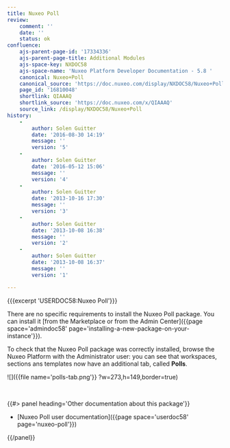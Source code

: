 ```yaml
---
title: Nuxeo Poll
review:
    comment: ''
    date: ''
    status: ok
confluence:
    ajs-parent-page-id: '17334336'
    ajs-parent-page-title: Additional Modules
    ajs-space-key: NXDOC58
    ajs-space-name: 'Nuxeo Platform Developer Documentation - 5.8 '
    canonical: Nuxeo+Poll
    canonical_source: 'https://doc.nuxeo.com/display/NXDOC58/Nuxeo+Poll'
    page_id: '16810048'
    shortlink: QIAAAQ
    shortlink_source: 'https://doc.nuxeo.com/x/QIAAAQ'
    source_link: /display/NXDOC58/Nuxeo+Poll
history:
    - 
        author: Solen Guitter
        date: '2016-08-30 14:19'
        message: ''
        version: '5'
    - 
        author: Solen Guitter
        date: '2016-05-12 15:06'
        message: ''
        version: '4'
    - 
        author: Solen Guitter
        date: '2013-10-16 17:30'
        message: ''
        version: '3'
    - 
        author: Solen Guitter
        date: '2013-10-08 16:38'
        message: ''
        version: '2'
    - 
        author: Solen Guitter
        date: '2013-10-08 16:37'
        message: ''
        version: '1'

---
```

{{{excerpt 'USERDOC58:Nuxeo Poll'}}}

There are no specific requirements to install the Nuxeo Poll package. You can install it [from the Marketplace or from the Admin Center]({{page space='admindoc58' page='installing-a-new-package-on-your-instance'}}).

To check that the Nuxeo Poll package was correctly installed, browse the Nuxeo Platform with the Administrator user: you can see that workspaces, sections ans templates now have an additional tab, called **Polls**.

![]({{file name='polls-tab.png'}} ?w=273,h=149,border=true)

&nbsp;

<div class="row" data-equalizer data-equalize-on="medium"><div class="column medium-6">{{#> panel heading='Other documentation about this package'}}

*   [Nuxeo Poll user documentation]({{page space='userdoc58' page='nuxeo-poll'}})

{{/panel}}</div><div class="column medium-6">

&nbsp;

</div></div>